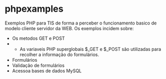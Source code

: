 # phpexamples
Exemplos PHP para TIS de forma a perceber o funcionamento basico de modelo cliente servidor da WEB.
Os exemplos incidem sobre:
- Os metodos GET e POST
- -  As variaveis PHP superglobais  $_GET e $_POST são utilizadas para recolher a informação do formulários.
- Formulários
- Validação de formulários
- Acessoa bases de dados MySQL

